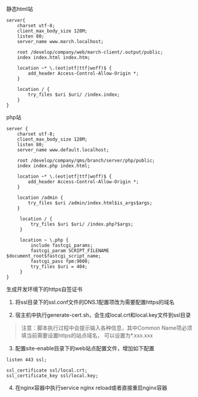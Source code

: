 静态html站
```nginx
server{
    charset utf-8;
    client_max_body_size 128M;
    listen 80;
    server_name www.march.localhost;

    root /develop/company/web/march-client/.output/public;
    index index.html index.htm;

    location ~* \.(eot|otf|ttf|woff)$ {
        add_header Access-Control-Allow-Origin *;
    }

    location / {
        try_files $uri $uri/ /index.index;
    }
}
```

php站
```nginx
server {
    charset utf-8;
    client_max_body_size 128M;
    listen 80;
    server_name www.default.localhost;

    root /develop/company/qms/branch/server/php/public;
    index index.php index.html;

    location ~* \.(eot|otf|ttf|woff)$ {
        add_header Access-Control-Allow-Origin *;
    }

    location /admin {
        try_files $uri /admin/index.html$is_args$args;
    }

     location / {
         try_files $uri $uri/ /index.php?$args;
     }

     location ~ \.php {
         include fastcgi_params;
         fastcgi_param SCRIPT_FILENAME $document_root$fastcgi_script_name;
         fastcgi_pass fpm:9000;
         try_files $uri = 404;
     }
}
```
生成开发环境下的https自签证书

1. 将ssl目录下的ssl.conf文件的DNS.1配置项改为需要配置https的域名

2. 宿主机中执行generate-cert.sh，会生成local.crt和local.key文件到ssl目录
> 注意：脚本执行过程中会提示输入各种信息，其中Common Name项必须填当前需要设置https的站点域名，
> 可以设置为*.xxx.xxx

3. 配置site-enable目录下的web站点配置文件，增加如下配置
```$xslt
listen 443 ssl;

ssl_certificate ssl/local.crt;
ssl_certificate_key ssl/local.key;
```

4. 在nginx容器中执行service nginx reload或者直接重启nginx容器
